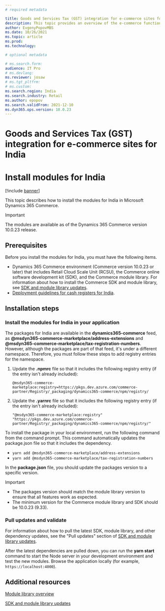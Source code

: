 ```yaml
---
# required metadata

title: Goods and Services Tax (GST) integration for e-commerce sites for India
description: This topic provides an overview of the e-commerce functionality that is available for India. It also provides guidelines for setting up the functionality.
author: EvgenyPopovMBS
ms.date: 10/26/2021
ms.topic: article
ms.prod:
ms.technology:

# optional metadata

# ms.search.form:
audience: IT Pro
# ms.devlang:
ms.reviewer: josaw
# ms.tgt_pltfrm:
# ms.custom:
ms.search.region: India
ms.search.industry: Retail
ms.author: epopov
ms.search.validFrom: 2021-12-10
ms.dyn365.ops.version: 10.0.23
---
```

# Goods and Services Tax (GST) integration for e-commerce sites for India

# Install modules for India

[!include [banner](../includes/banner.md)]

This topic describes how to install the modules for India in Microsoft Dynamics 365 Commerce. 

> [!IMPORTANT]
> The modules are available as of the Dynamics 365 Commerce version 10.0.23 release.

## Prerequisites

Before you install the modules for India, you must have the following items.
- Dynamics 365 Commerce environment (Commerce version 10.0.23 or later) that includes Retail Cloud Scale Unit (RCSU), the Commerce online software development kit (SDK), and the Commerce module library. For information about how to install the Commerce SDK and module library, see [SDK and module library updates](../e-commerce-extensibility/sdk-updates.md). 
- [Deployment guidelines for cash registers for India](apac-ind-loc-deployment-guidelines.md).

## Installation steps

### Install the modules for India in your application

The packages for India are available in the **dynamics365-commerce** feed, as **@msdyn365-commerce-marketplace/address-extensions** and **@msdyn365-commerce-marketplace/tax-registration-numbers**. However, although the packages are part of that feed, it's under a different namespace. Therefore, you must follow these steps to add registry entries for the namespace.

1. Update the **.npmrc** file so that it includes the following registry entry (if the entry isn't already included):

    `@msdyn365-commerce-marketplace:registry=https://pkgs.dev.azure.com/commerce-partner/Registry/_packaging/dynamics365-commerce/npm/registry/`

1. Update the **.yarnrc** file so that it includes the following registry entry (if the entry isn't already included):

    `"@msdyn365-commerce-marketplace:registry" "https://pkgs.dev.azure.com/commerce-partner/Registry/_packaging/dynamics365-commerce/npm/registry/"`	
	
To install the package in your local environment, run the following command from the command prompt. This command automatically updates the package.json file so that it includes the dependency.

- `yarn add @msdyn365-commerce-marketplace/address-extensions`
- `yarn add @msdyn365-commerce-marketplace/tax-registration-numbers`

In the **package.json** file, you should update the packages version to a specific version.

> [!IMPORTANT]
> - The packages version should match the module library version to ensure that all features work as expected. 
> - The minimum version for the Commerce module library and SDK should be 10.0.23 (9.33). 

### Pull updates and validate

For information about how to pull the latest SDK, module library, and other dependency updates, see the "Pull updates" section of [SDK and module library updates](../e-commerce-extensibility/sdk-updates.md#pull-updates).

After the latest dependencies are pulled down, you can run the **yarn start** command to start the Node server in your development environment and test the new modules. Browse the application locally (for example, `https://localhost:4000`).

## Additional resources

[Module library overview](../starter-kit-overview.md)

[SDK and module library updates](../e-commerce-extensibility/sdk-updates.md)

